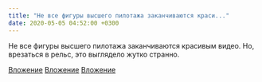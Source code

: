 ```yaml
---
title: "Не все фигуры высшего пилотажа заканчиваются краси..."
date: 2020-05-05 04:52:00 +0300
---
```


Не все фигуры высшего пилотажа заканчиваются красивым видео. Но, врезаться в рельс, это выглядело жутко странно.


[Вложение](/assets/vk_photos/3/FEoTGeuQJ1Q.jpg)
[Вложение](/assets/vk_photos/3/EB9JYxILua0.jpg)
[Вложение](https://vk.com/video41076938_456239414)
